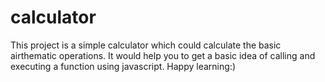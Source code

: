 # calculator
This project is a simple calculator which could calculate the basic airthematic operations. It would help you to get a basic idea of calling and executing a function using javascript.
Happy learning:)
